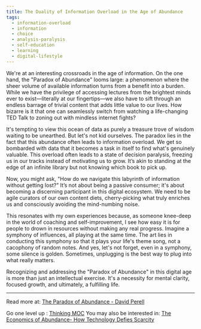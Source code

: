 ```yaml
---
title: The Duality of Information Overload in the Age of Abundance
tags:
  - information-overload
  - information
  - choice
  - analysis-paralysis
  - self-education
  - learning
  - digital-lifestyle
---
```

We're at an interesting crossroads in the age of information. On the one hand, the "Paradox of Abundance" looms large: a phenomenon where the sheer volume of available information turns from a benefit into a burden. While we have the privilege of accessing lectures from the brightest minds ever to exist—literally at our fingertips—we also have to sift through an endless barrage of trivial content that adds little value to our lives. How bizarre is it that one can seamlessly switch from watching a life-changing TED Talk to zoning out with mindless internet fights?

It's tempting to view this ocean of data as purely a treasure trove of wisdom waiting to be unearthed. But let's not kid ourselves. The paradox lies in the fact that this abundance often leads to information overload. We get so bombarded with data that it becomes a task in itself to find what's genuinely valuable. This overload often leads to a state of decision paralysis, freezing us in our tracks instead of motivating us to grow. It’s akin to standing at the edge of an infinite library but not knowing which book to pick up.

Now, you might ask, "How do we navigate this labyrinth of information without getting lost?" It’s not about being a passive consumer; it's about becoming a discerning participant in this digital ecosystem. We need to be agile curators of our own content diets, cherry-picking what truly enriches us and consciously avoiding the mind-numbing noise.

This resonates with my own experiences because, as someone knee-deep in the world of coaching and self-improvement, I see how easy it is for people to drown in resources without making any real progress. Imagine a symphony of influences, all playing at the same time. The art lies in conducting this symphony so that it plays your life's theme song, not a cacophony of random notes. And yes, let's not forget, even in a symphony, some silence is golden. Sometimes, unplugging is the best way to plug into what really matters.

Recognizing and addressing the "Paradox of Abundance" in this digital age is more than just an intellectual exercise. It's a necessity for mental clarity, focused growth, and ultimately, a fulfilling life.

----

Read more at: [The Paradox of Abundance - David Perell](https://perell.com/note/the-paradox-of-abundance/#:~:text=Abundance%20is%20a%20paradox.,to%20nutritious%20food%20and%20information.)

Go one level up : [Thinking MOC](Maps/Thinking%20MOC.md)
You may also be interested in: [The Economics of Abundance- How Technology Defies Scarcity](Notes/The%20Economics%20of%20Abundance-%20How%20Technology%20Defies%20Scarcity.md)